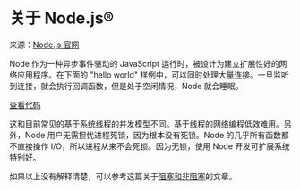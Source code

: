 # 关于 Node.js&reg;

来源：[Node.js 官网](https://nodejs.org/en/about/)

Node 作为一种异步事件驱动的 JavaScript 运行时，被设计为建立扩展性好的网络应用程序。在下面的 "hello world" 样例中，可以同时处理大量连接。一旦监听到连接，就会执行回调函数，但是处于空闲情况，Node 就会睡眠。

[查看代码](./hello-world.js)

这和目前常见的基于系统线程的并发模型不同。基于线程的网络编程低效难用。另外，Node 用户无需担忧进程死锁，因为根本没有死锁。Node 的几乎所有函数都不直接操作 I/O，所以进程从来不会死锁。因为无锁，使用 Node 开发可扩展系统特别好。

如果以上没有解释清楚，可以参考这篇关于[阻塞和非阻塞](https://nodejs.org/en/docs/guides/blocking-vs-non-blocking/)的文章。